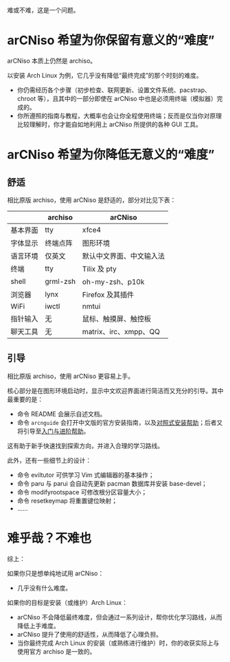 难或不难，这是一个问题。

# arCNiso 希望为你保留有意义的“难度”

arCNiso 本质上仍然是 archiso。

以安装 Arch Linux 为例，它几乎没有降低“最终完成”的那个时刻的难度。

-   你仍需经历各个步骤（初步检查、联网更新、设置文件系统、pacstrap、chroot 等），且其中的一部分即使在 arCNiso 中也是必须用终端（模拟器）完成的。
-   你所遵照的指南与教程，大概率也会让你全程使用终端；反而是仅当你对原理比较理解时，你才能自如地利用上 arCNiso 所提供的各种 GUI 工具。


# arCNiso 希望为你降低无意义的“难度”


## 舒适

相比原版 archiso，使用 arCNiso 是舒适的，部分对比见下表：

| |archiso|arCNiso|
|-|-|-|
|基本界面|tty|xfce4|
|字体显示|终端点阵|图形环境|
|语言环境|仅英文|默认中文界面、中文输入法|
|终端|tty|Tilix 及 pty|
|shell|grml-zsh|oh-my-zsh、p10k|
|浏览器|lynx|Firefox 及其插件|
|WiFi|iwctl|nmtui|
|指针输入|无|鼠标、触摸屏、触控板|
|聊天工具|无|matrix、irc、xmpp、QQ|

## 引导

相比原版 archiso，使用 arCNiso 更容易上手。

核心部分是在图形环境启动时，显示中文欢迎界面进行简洁而又充分的引导。其中最重要的是：

-   命令 README 会展示自述文档。
-   命令 `arcnguide` 会打开中文版的官方安装指南，以及[对照式安装帮助](https://github.com/clsty/arCNiso/blob/main/docs/Installation_hint.md)；后者又将引导至[入门与进阶帮助](https://github.com/clsty/arCNiso/blob/main/docs/learn.md)。

这有助于新手快速找到探索方向，并进入合理的学习路线。

此外，还有一些细节上的设计：

-   命令 eviltutor 可供学习 Vim 式编辑器的基本操作；
-   命令 paru 与 parui 会自动先更新 pacman 数据库并安装 base-devel；
-   命令 modifyrootspace 可修改根分区容量大小；
-   命令 resetkeymap 将重置键位映射；
-   ……


# 难乎哉？不难也

综上：

如果你只是想单纯地试用 arCNiso：

-   几乎没有什么难度。

如果你的目标是安装（或维护）Arch Linux：

-   arCNiso 不会降低最终难度，但会通过一系列设计，帮你优化学习路线，从而降低上手难度。
-   arCNiso 提升了使用的舒适性，从而降低了心理负担。
-   当你最终完成 Arch Linux 的安装（或熟练进行维护）时，你的收获实际上与使用官方 archiso 是一致的。

